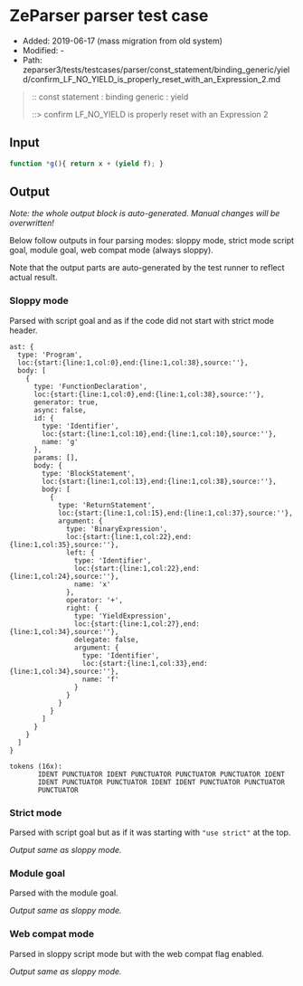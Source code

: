 # ZeParser parser test case

- Added: 2019-06-17 (mass migration from old system)
- Modified: -
- Path: zeparser3/tests/testcases/parser/const_statement/binding_generic/yield/confirm_LF_NO_YIELD_is_properly_reset_with_an_Expression_2.md

> :: const statement : binding generic : yield
>
> ::> confirm LF_NO_YIELD is properly reset with an Expression 2

## Input

`````js
function *g(){ return x + (yield f); }
`````

## Output

_Note: the whole output block is auto-generated. Manual changes will be overwritten!_

Below follow outputs in four parsing modes: sloppy mode, strict mode script goal, module goal, web compat mode (always sloppy).

Note that the output parts are auto-generated by the test runner to reflect actual result.

### Sloppy mode

Parsed with script goal and as if the code did not start with strict mode header.

`````
ast: {
  type: 'Program',
  loc:{start:{line:1,col:0},end:{line:1,col:38},source:''},
  body: [
    {
      type: 'FunctionDeclaration',
      loc:{start:{line:1,col:0},end:{line:1,col:38},source:''},
      generator: true,
      async: false,
      id: {
        type: 'Identifier',
        loc:{start:{line:1,col:10},end:{line:1,col:10},source:''},
        name: 'g'
      },
      params: [],
      body: {
        type: 'BlockStatement',
        loc:{start:{line:1,col:13},end:{line:1,col:38},source:''},
        body: [
          {
            type: 'ReturnStatement',
            loc:{start:{line:1,col:15},end:{line:1,col:37},source:''},
            argument: {
              type: 'BinaryExpression',
              loc:{start:{line:1,col:22},end:{line:1,col:35},source:''},
              left: {
                type: 'Identifier',
                loc:{start:{line:1,col:22},end:{line:1,col:24},source:''},
                name: 'x'
              },
              operator: '+',
              right: {
                type: 'YieldExpression',
                loc:{start:{line:1,col:27},end:{line:1,col:34},source:''},
                delegate: false,
                argument: {
                  type: 'Identifier',
                  loc:{start:{line:1,col:33},end:{line:1,col:34},source:''},
                  name: 'f'
                }
              }
            }
          }
        ]
      }
    }
  ]
}

tokens (16x):
       IDENT PUNCTUATOR IDENT PUNCTUATOR PUNCTUATOR PUNCTUATOR IDENT
       IDENT PUNCTUATOR PUNCTUATOR IDENT IDENT PUNCTUATOR PUNCTUATOR
       PUNCTUATOR
`````

### Strict mode

Parsed with script goal but as if it was starting with `"use strict"` at the top.

_Output same as sloppy mode._

### Module goal

Parsed with the module goal.

_Output same as sloppy mode._

### Web compat mode

Parsed in sloppy script mode but with the web compat flag enabled.

_Output same as sloppy mode._
